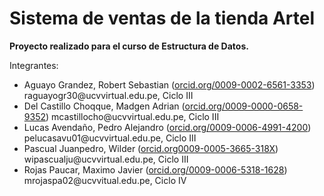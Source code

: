 <h1><strong>Sistema de ventas de la tienda Artel</strong></h1>
<p><strong>Proyecto realizado para el curso de Estructura de Datos.</strong></p>
<p>Integrantes:</p>
<ul>
<li>Aguayo Grandez, Robert Sebastian (<a href="https://orcid.org/0009-0002-6561-3353">orcid.org/0009-0002-6561-3353</a>) raguayogr30@ucvvirtual.edu.pe, Ciclo III</li> 
<li>Del Castillo Choqque, Madgen Adrian (<a href="https://orcid.org/0009-0000-0658-9352">orcid.org/0009-0000-0658-9352</a>) mcastillocho@ucvvirtual.edu.pe, Ciclo III</li>
<li>Lucas Avendaño, Pedro Alejandro (<a href="https://orcid.org/0009-0006-4991-4200">orcid.org/0009-0006-4991-4200</a>) pelucasavu01@ucvvirtual.edu.pe, Ciclo III</li>
<li>Pascual Juanpedro, Wilder (<a href="https://orcid.org0009-0005-3665-318X">orcid.org0009-0005-3665-318X</a>) wipascualju@ucvvirtual.edu.pe, Ciclo III</li>
<li>Rojas Paucar, Maximo Javier (<a href="https://orcid.org/0009-0006-5318-1628">orcid.org/0009-0006-5318-1628</a>) mrojaspa02@ucvvitual.edu.pe, Ciclo IV</li>
